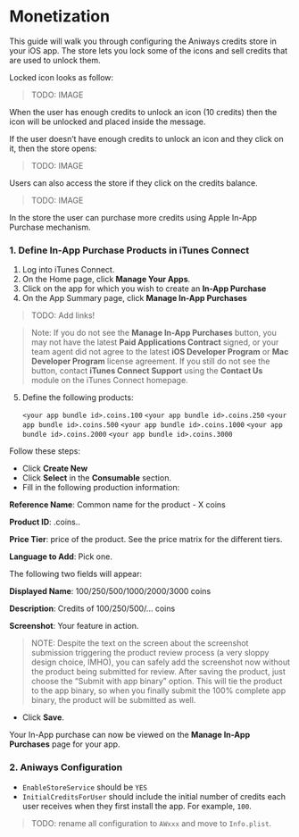 # Monetization

This guide will walk you through configuring the Aniways credits store in 
your iOS app. The store lets you lock some of the icons and sell credits that are used to unlock them.

Locked icon looks as follow:

 > TODO: IMAGE

When the user has enough credits to unlock an icon (10 credits) then the 
icon will be unlocked and placed inside the message.

If the user doesn’t have enough credits to unlock an icon and they
click on it, then the store opens:

 > TODO: IMAGE

Users can also access the store if they click on the credits balance.

 > TODO: IMAGE

In the store the user can purchase more credits using Apple In-App Purchase mechanism.

### 1. Define In-App Purchase Products in iTunes Connect

 1. Log into iTunes Connect. 
 2. On the Home page, click __Manage Your Apps__.
 3. Click on the app for which you wish to create an __In-App Purchase__
 4. On the App Summary page, click __Manage In-App Purchases__

  > TODO: Add links!

  > Note: If you do not see the __Manage In-App Purchases__ button, you may not have the latest __Paid Applications Contract__ signed, or your team agent did not agree to the latest __iOS Developer Program__ or __Mac Developer Program__ license agreement. If you still do not see the button, contact __iTunes Connect Support__ using the __Contact Us__ module on the iTunes Connect homepage.

 5. Define the following products:

    `<your app bundle id>.coins.100`
    `<your app bundle id>.coins.250`
    `<your app bundle id>.coins.500`
    `<your app bundle id>.coins.1000`
    `<your app bundle id>.coins.2000`
    `<your app bundle id>.coins.3000`

  Follow these steps:

  * Click __Create New__ 
  * Click __Select__ in the __Consumable__ section.
  * Fill in the following production information:

__Reference Name__: Common name for the product - X coins

__Product ID__: <your app bundle id>.coins.<coins number>.

__Price Tier__: price of the product. See the price matrix for the different tiers.

__Language to Add__: Pick one. 

The following two fields will appear:

__Displayed Name__: 100/250/500/1000/2000/3000 coins

__Description__: Credits of 100/250/500/... coins

__Screenshot__: Your feature in action. 

 > NOTE: Despite the text on the screen about the screenshot submission triggering the product review process (a very sloppy design choice, IMHO), you can safely add the screenshot now without the product being submitted for review. After saving the product, just choose the “Submit with app binary” option. This will tie the product to the app binary, so when you finally submit the 100% complete app binary, the product will be submitted as well.

  * Click __Save__.

Your In-App purchase can now be viewed on the __Manage In-App Purchases__ page for your app.

### 2. Aniways Configuration

 * `EnableStoreService` should be `YES`
 * `InitialCreditsForUser` should include the initial number of credits each
   user receives when they first install the app. For example, `100`.

 > TODO: rename all configuration to `AWxxx` and move to `Info.plist`.
